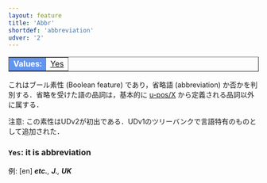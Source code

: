 ```yaml
---
layout: feature
title: 'Abbr'
shortdef: 'abbreviation'
udver: '2'
---
```


<table class="typeindex" border="1">
<tr>
  <td style="background-color:cornflowerblue;color:white"><strong>Values:</strong> </td>
  <td><a href="#Yes">Yes</a></td>
</tr>
</table>

これはブール素性 (Boolean feature) であり，省略語 (abbreviation) か否かを判別する．省略を受けた語の品詞は，基本的に [u-pos/X]() から定義される品詞以外に属する．

注意: この素性はUDv2が初出である．UDv1のツリーバンクで言語特有のものとして追加された．

### <a name="Yes">`Yes`</a>: it is abbreviation

例: [en] _<b>etc.</b>, <b>J.</b>, <b>UK</b>_
